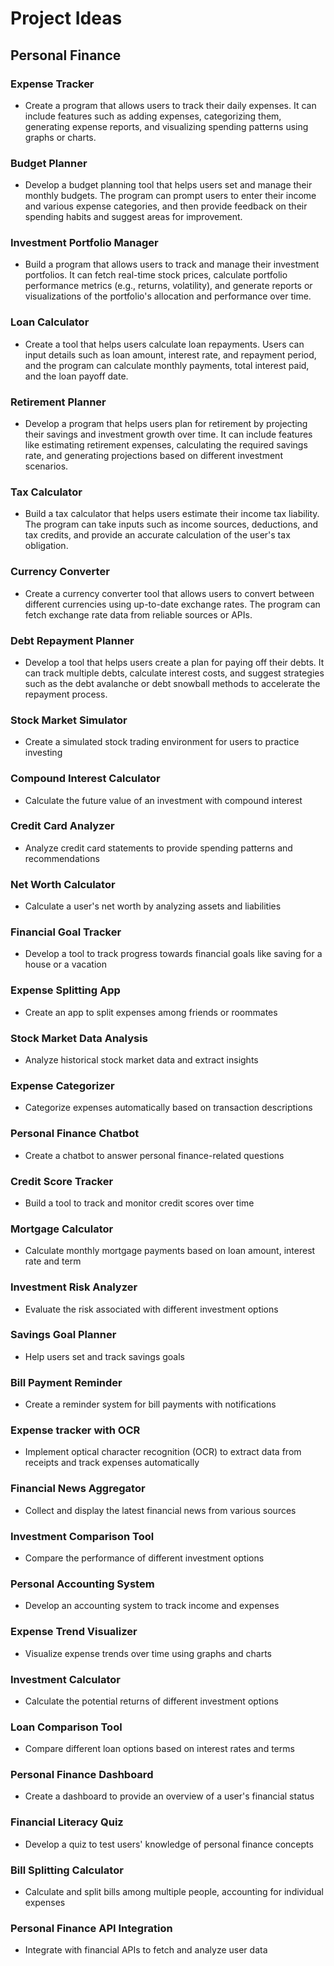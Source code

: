 # Project Ideas

## Personal Finance

### Expense Tracker

- Create a program that allows users to track their daily expenses. It can include features such as adding expenses, categorizing them, generating expense reports, and visualizing spending patterns using graphs or charts.

### Budget Planner

- Develop a budget planning tool that helps users set and manage their monthly budgets. The program can prompt users to enter their income and various expense categories, and then provide feedback on their spending habits and suggest areas for improvement.

### Investment Portfolio Manager

- Build a program that allows users to track and manage their investment portfolios. It can fetch real-time stock prices, calculate portfolio performance metrics (e.g., returns, volatility), and generate reports or visualizations of the portfolio's allocation and performance over time.

### Loan Calculator

- Create a tool that helps users calculate loan repayments. Users can input details such as loan amount, interest rate, and repayment period, and the program can calculate monthly payments, total interest paid, and the loan payoff date.

### Retirement Planner

- Develop a program that helps users plan for retirement by projecting their savings and investment growth over time. It can include features like estimating retirement expenses, calculating the required savings rate, and generating projections based on different investment scenarios.

### Tax Calculator

- Build a tax calculator that helps users estimate their income tax liability. The program can take inputs such as income sources, deductions, and tax credits, and provide an accurate calculation of the user's tax obligation.

### Currency Converter

- Create a currency converter tool that allows users to convert between different currencies using up-to-date exchange rates. The program can fetch exchange rate data from reliable sources or APIs.

### Debt Repayment Planner

- Develop a tool that helps users create a plan for paying off their debts. It can track multiple debts, calculate interest costs, and suggest strategies such as the debt avalanche or debt snowball methods to accelerate the repayment process.

### Stock Market Simulator

- Create a simulated stock trading environment for users to practice investing

### Compound Interest Calculator

- Calculate the future value of an investment with compound interest

### Credit Card Analyzer

- Analyze credit card statements to provide spending patterns and recommendations

### Net Worth Calculator

- Calculate a user's net worth by analyzing assets and liabilities

### Financial Goal Tracker

- Develop a tool to track progress towards financial goals like saving for a house or a vacation

### Expense Splitting App

- Create an app to split expenses among friends or roommates

### Stock Market Data Analysis

- Analyze historical stock market data and extract insights

### Expense Categorizer

- Categorize expenses automatically based on transaction descriptions

### Personal Finance Chatbot

- Create a chatbot to answer personal finance-related questions

### Credit Score Tracker

- Build a tool to track and monitor credit scores over time

### Mortgage Calculator

- Calculate monthly mortgage payments based on loan amount, interest rate and term

### Investment Risk Analyzer

- Evaluate the risk associated with different investment options

### Savings Goal Planner

- Help users set and track savings goals

### Bill Payment Reminder

- Create a reminder system for bill payments with notifications

### Expense tracker with OCR

- Implement optical character recognition (OCR) to extract data from receipts and track expenses automatically

### Financial News Aggregator

- Collect and display the latest financial news from various sources

### Investment Comparison Tool

- Compare the performance of different investment options

### Personal Accounting System

- Develop an accounting system to track income and expenses

### Expense Trend Visualizer

- Visualize expense trends over time using graphs and charts

### Investment Calculator

- Calculate the potential returns of different investment options

### Loan Comparison Tool

- Compare different loan options based on interest rates and terms

### Personal Finance Dashboard

- Create a dashboard to provide an overview of a user's financial status

### Financial Literacy Quiz

- Develop a quiz to test users' knowledge of personal finance concepts

### Bill Splitting Calculator

- Calculate and split bills among multiple people, accounting for individual expenses

### Personal Finance API Integration

- Integrate with financial APIs to fetch and analyze user data
